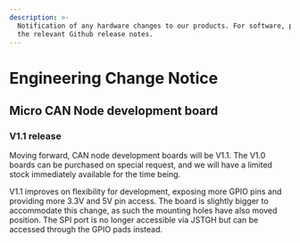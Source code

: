 ```yaml
---
description: >-
  Notification of any hardware changes to our products. For software, please see
  the relevant Github release notes.
---
```


# Engineering Change Notice



## Micro CAN Node development board

### V1.1 release

Moving forward, CAN node development boards will be V1.1. The V1.0 boards can be purchased on special request, and we will have a limited stock immediately available for the time being.&#x20;

V1.1 improves on flexibility for development, exposing more GPIO pins and providing more 3.3V and 5V pin access. The board is slightly bigger to accommodate this change, as such the mounting holes have also moved position. The SPI port is no longer accessible via JSTGH but can be accessed through the GPIO pads instead. &#x20;
